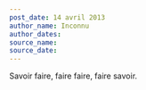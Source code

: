 ```yaml
---
post_date: 14 avril 2013
author_name: Inconnu
author_dates:
source_name:
source_date:
---
```


Savoir faire, faire faire, faire savoir.
